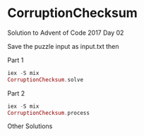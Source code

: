 # CorruptionChecksum

Solution to Advent of Code 2017 Day 02

Save the puzzle input as input.txt then

Part 1

```elixir
iex -S mix
CorruptionChecksum.solve
```

Part 2

```elixir
iex -S mix
CorruptionChecksum.process
```

Other Solutions

